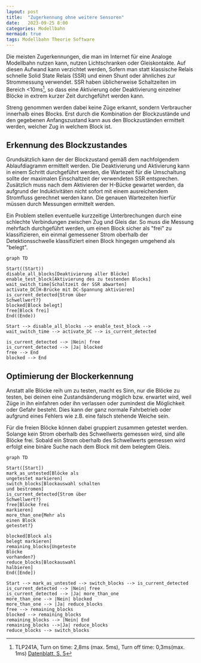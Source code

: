 ```yaml
---
layout: post
title:  "Zugerkennung ohne weitere Sensoren"
date:   2023-09-25 8:00
categories: Modellbahn
mermaid: true
tags: Modellbahn Theorie Software
---
```

Die meisten Zugerkennungen, die man im Internet für eine Analoge Modellbahn nutzen kann, nutzen Lichtschranken oder Gleiskontakte.
Auf diesen Aufwand kann verzichtet werden, Sofern man statt klassische Relais schnelle Solid State Relais (SSR) und einen Shunt oder ähnliches zur Strommessung verwendet. SSR haben üblicherweise Schaltzeiten im Bereich <10ms[^TLP241A], so dass eine Aktivierung oder Deaktivierung einzelner Blöcke in extrem kurzer Zeit durchgeführt werden kann.

Streng genommen werden dabei keine Züge erkannt, sondern Verbraucher innerhalb eines Blocks. Erst durch die Kombination der Blockzustände und den gegebenen Anfangszustand kann aus den Blockzuständen ermittelt werden, welcher Zug in welchem Block ist.

## Erkennung des Blockzustandes

Grundsätzlich kann der der Blockzustand gemäß dem nachfolgendem Ablaufdiagramm ermittelt werden. Die Deaktivierung und Aktivierung kann in einem Schritt durchgeführt werden, die Wartezeit für die Umschaltung sollte der maximalen Einschaltzeit der verwendeten SSR entsprechen. Zusätzlich muss nach dem Aktivieren der H-Bücke gewartet werden, da aufgrund der Induktivitäten nicht sofort mit einem ausreichendem Stromfluss gerechnet werden kann. Die genauen Wartezeiten hierfür müssen durch Messungen ermittelt werden.

Ein Problem stellen eventuelle kurzzeitige Unterbrechungen durch eine schlechte Verbindungen zwischen Zug und Gleis dar. So muss die Messung mehrfach durchgeführt werden, um einen Block sicher als "frei" zu klassifizieren, ein einmal gemessener Strom oberhalb der Detektionsschwelle klassifiziert einen Block hingegen umgehend als "belegt".

``` mermaid
graph TD

Start((Start))
disable_all_blocks[Deaktivierung aller Blöcke]
enable_test_block[Aktivierung des zu testenden Blocks]
wait_switch_time[Schaltzeit der SSR abwarten]
activate_DC[H-Brücke mit DC-Spannung aktivieren]
is_current_detected{Strom über
Schwellwert?}
blocked[Block belegt]
free[Block frei]
End((Ende))

Start --> disable_all_blocks --> enable_test_block --> wait_switch_time --> activate_DC --> is_current_detected

is_current_detected --> |Nein| free
is_current_detected --> |Ja| blocked
free --> End
blocked --> End
```

## Optimierung der Blockerkennung

Anstatt alle Blöcke reih um zu testen, macht es Sinn, nur die Blöcke zu testen, bei deinen eine Zustandsänderung möglich bzw. erwartet wird, weil Züge in ihn einfahren oder ihn verlassen oder zumindest die Möglichkeit oder Gefahr besteht. Dies kann der ganz normale Fahrbetrieb oder aufgrund eines Fehlers wie z.B. eine falsch stehende Weiche sein.

Für die freien Blöcke können dabei gruppiert zusammen getestet werden. Solange kein Strom oberhalb des Schwellwerts gemessen wird, sind alle Blöcke frei. Sobald ein Strom oberhalb des Schwellwerts gemessen wird erfolgt eine binäre Suche nach dem Block mit dem belegtem Gleis.

``` mermaid
graph TD

Start([Start])
mark_as_untested[Blöcke als
ungetestet markieren]
switch_blocks[Blockauswahl schalten
und bestromen]
is_current_detected{Strom über
Schwellwert?}
free[Blöcke frei
markieren]
more_than_one{Mehr als
einen Block
getestet?}

blocked[Block als
belegt markieren]
remaining_blocks{Ungeteste
Blöcke
vorhanden?}
reduce_blocks[Blockauswahl
halbieren]
End([Ende])

Start --> mark_as_untested --> switch_blocks --> is_current_detected
is_current_detected --> |Nein| free
is_current_detected --> |Ja| more_than_one
more_than_one --> |Nein| blocked
more_than_one --> |Ja| reduce_blocks
free --> remaining_blocks
blocked --> remaining_blocks
remaining_blocks --> |Nein| End
remaining_blocks -->|Ja| reduce_blocks
reduce_blocks --> switch_blocks

```

[^TLP241A]: TLP241A, Turn on time: 2,8ms (max. 5ms), Turn off time: 0,3ms(max. 1ms) [Datenblatt, S. 5](https://toshiba.semicon-storage.com/info/TLP241A_datasheet_en_20230525.pdf?did=14237&prodName=TLP241A)
